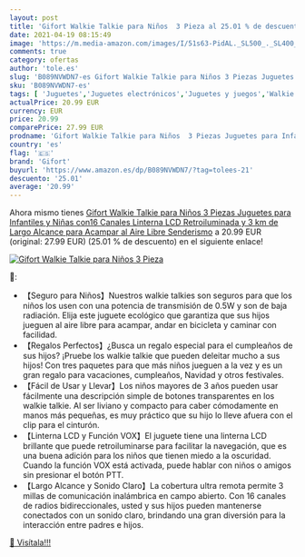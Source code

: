 ```yaml
---
layout: post
title: 'Gifort Walkie Talkie para Niños  3 Pieza al 25.01 % de descuento'
date: 2021-04-19 08:15:49
image: 'https://m.media-amazon.com/images/I/51s63-PidAL._SL500_._SL400_.jpg'
comments: true
category: ofertas
author: 'tole.es'
slug: 'B089NVWDN7-es Gifort Walkie Talkie para Niños 3 Piezas Juguetes para...'
sku: 'B089NVWDN7-es'
tags: [ 'Juguetes','Juguetes electrónicos','Juguetes y juegos','Walkie Talkies para niños','gifort','juguetes', ]
actualPrice: 20.99 EUR
currency: EUR
price: 20.99
comparePrice: 27.99 EUR
prodname: 'Gifort Walkie Talkie para Niños  3 Piezas Juguetes para Infantiles y Niñas con16 Canales  Linterna LCD Retroiluminada y 3 km de Largo Alcance para Acampar al Aire Libre  Senderismo'
country: 'es'
flag: '🇪🇸'
brand: 'Gifort'
buyurl: 'https://www.amazon.es/dp/B089NVWDN7/?tag=tolees-21'
descuento: '25.01'
average: '20.99'
---
```


Ahora mismo tienes [Gifort Walkie Talkie para Niños  3 Piezas Juguetes para Infantiles y Niñas con16 Canales  Linterna LCD Retroiluminada y 3 km de Largo Alcance para Acampar al Aire Libre  Senderismo](https://www.amazon.es/dp/B089NVWDN7/?tag=tolees-21) a 20.99 EUR (original: 27.99 EUR) (25.01 %  de descuento) en el siguiente enlace!

[![Gifort Walkie Talkie para Niños  3 Pieza](https://m.media-amazon.com/images/I/51s63-PidAL._SL500_._SL400_.jpg)](https://www.amazon.es/dp/B089NVWDN7/?tag=tolees-21)

🔎:

- 【Seguro para Niños】Nuestros walkie talkies son seguros para que los niños los usen con una potencia de transmisión de 0.5W y son de baja radiación. Elija este juguete ecológico que garantiza que sus hijos jueguen al aire libre para acampar, andar en bicicleta y caminar con facilidad.
- 【Regalos Perfectos】¿Busca un regalo especial para el cumpleaños de sus hijos? ¡Pruebe los walkie talkie que pueden deleitar mucho a sus hijos! Con tres paquetes para que más niños jueguen a la vez y es un gran regalo para vacaciones, cumpleaños, Navidad y otros festivales.
- 【Fácil de Usar y Llevar】Los niños mayores de 3 años pueden usar fácilmente una descripción simple de botones transparentes en los walkie talkie. Al ser liviano y compacto para caber cómodamente en manos más pequeñas, es muy práctico que su hijo lo lleve afuera con el clip para el cinturón.
- 【Linterna LCD y Función VOX】El juguete tiene una linterna LCD brillante que puede retroiluminarse para facilitar la navegación, que es una buena adición para los niños que tienen miedo a la oscuridad. Cuando la función VOX está activada, puede hablar con niños o amigos sin presionar el botón PTT.
- 【Largo Alcance y Sonido Claro】La cobertura ultra remota permite 3 millas de comunicación inalámbrica en campo abierto. Con 16 canales de radios bidireccionales, usted y sus hijos pueden mantenerse conectados con un sonido claro, brindando una gran diversión para la interacción entre padres e hijos.

[🛒 Visítala!!!](https://www.amazon.es/dp/B089NVWDN7/?tag=tolees-21)
